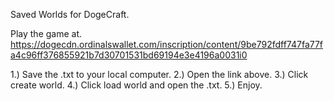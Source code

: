 Saved Worlds for DogeCraft.

Play the game at.
https://dogecdn.ordinalswallet.com/inscription/content/9be792fdff747fa77fa4c96ff376855921b7d30701531bd69194e3e4196a0031i0

1.) Save the <savedWorld>.txt to your local computer.
2.) Open the link above.
3.) Click create world.
4.) Click load world and open the <savedWorld>.txt.
5.) Enjoy.
